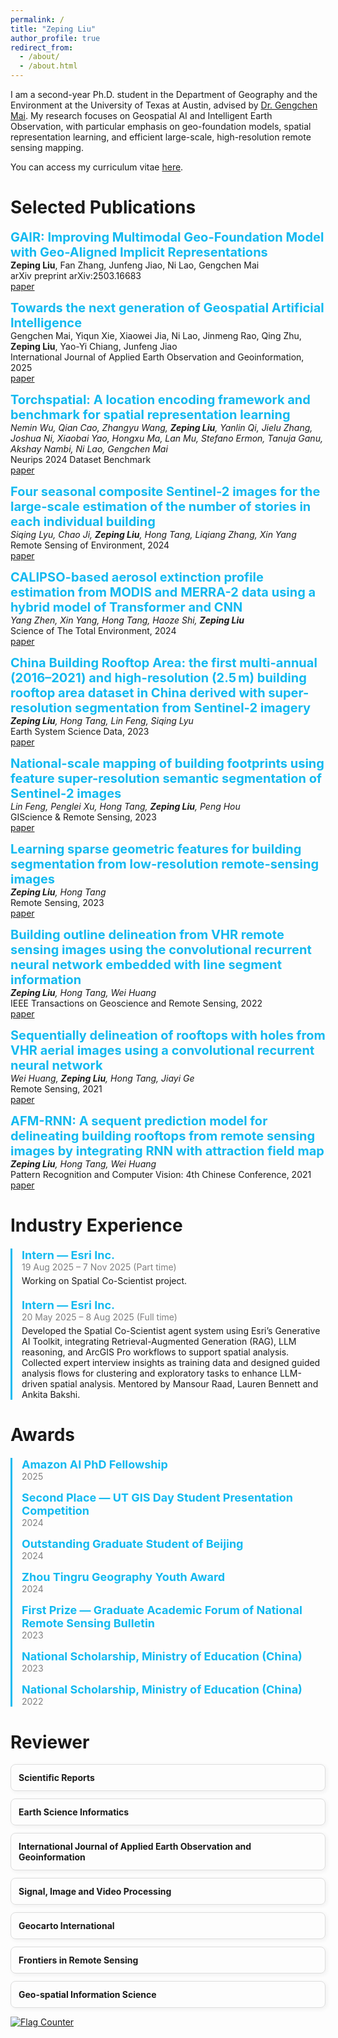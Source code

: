 ```yaml
---
permalink: /
title: "Zeping Liu"
author_profile: true
redirect_from: 
  - /about/
  - /about.html
---
```


I am a second-year Ph.D. student in the Department of Geography and the Environment at the University of Texas at Austin, advised by [Dr. Gengchen Mai](https://gengchenmai.github.io/). My research focuses on Geospatial AI and Intelligent Earth Observation, with particular emphasis on geo-foundation models, spatial representation learning, and efficient large-scale, high-resolution remote sensing mapping.

You can access my curriculum vitae [here](https://drive.google.com/file/d/1eQzVQG8wziwlJqVxce35biLFio1SaKTJ/view?usp=sharing).

Selected Publications
======
<span style="color: #13baf0; font-size: 20px;"><b>GAIR: Improving Multimodal Geo-Foundation Model with Geo-Aligned Implicit Representations</b></span>  
**Zeping Liu**, Fan Zhang, Junfeng Jiao, Ni Lao, Gengchen Mai  
arXiv preprint arXiv:2503.16683  
[paper](https://arxiv.org/abs/2503.16683)

<span style="color: #13baf0; font-size: 20px;"><b>Towards the next generation of Geospatial Artificial Intelligence</b></span>  
Gengchen Mai, Yiqun Xie, Xiaowei Jia, Ni Lao, Jinmeng Rao, Qing Zhu, **Zeping Liu**, Yao-Yi Chiang, Junfeng Jiao  
International Journal of Applied Earth Observation and Geoinformation, 2025  
[paper](https://www.sciencedirect.com/science/article/pii/S1569843225000159)

<span style="color: #13baf0; font-size: 20px;"><b>Torchspatial: A location encoding framework and benchmark for spatial representation learning</b></span>  
_Nemin Wu, Qian Cao, Zhangyu Wang, **Zeping Liu**, Yanlin Qi, Jielu Zhang, Joshua Ni, Xiaobai Yao, Hongxu Ma, Lan Mu, Stefano Ermon, Tanuja Ganu, Akshay Nambi, Ni Lao, Gengchen Mai_  
Neurips 2024 Dataset Benchmark  
[paper](https://arxiv.org/abs/2406.15658)

<span style="color: #13baf0; font-size: 20px;"><b>Four seasonal composite Sentinel-2 images for the large-scale estimation of the number of stories in each individual building</b></span>  
_Siqing Lyu, Chao Ji, **Zeping Liu**, Hong Tang, Liqiang Zhang, Xin Yang_  
Remote Sensing of Environment, 2024  
[paper](https://www.sciencedirect.com/science/article/pii/S0034425724000282)

<span style="color: #13baf0; font-size: 20px;"><b>CALIPSO-based aerosol extinction profile estimation from MODIS and MERRA-2 data using a hybrid model of Transformer and CNN
</b></span>  
_Yang Zhen, Xin Yang, Hong Tang, Haoze Shi, **Zeping Liu**_  
Science of The Total Environment, 2024  
[paper](https://www.sciencedirect.com/science/article/pii/S0048969724065793)

<span style="color: #13baf0; font-size: 20px;"><b>China Building Rooftop Area: the first multi-annual (2016–2021) and high-resolution (2.5 m) building rooftop area dataset in China derived with super-resolution segmentation from Sentinel-2 imagery</b></span>  
_**Zeping Liu**, Hong Tang, Lin Feng, Siqing Lyu_  
Earth System Science Data, 2023  
[paper](https://essd.copernicus.org/articles/15/3547/2023/essd-15-3547-2023.html)

<span style="color: #13baf0; font-size: 20px;"><b>National-scale mapping of building footprints using feature super-resolution semantic segmentation of Sentinel-2 images</b></span>  
_Lin Feng, Penglei Xu, Hong Tang, **Zeping Liu**, Peng Hou_  
GIScience & Remote Sensing, 2023  
[paper](https://www.tandfonline.com/doi/pdf/10.1080/15481603.2023.2196154)

<span style="color: #13baf0; font-size: 20px;"><b>Learning sparse geometric features for building segmentation from low-resolution remote-sensing images</b></span>  
_**Zeping Liu**, Hong Tang_  
Remote Sensing, 2023  
[paper](https://www.mdpi.com/2072-4292/15/7/1741)

<span style="color: #13baf0; font-size: 20px;"><b>Building outline delineation from VHR remote sensing images using the convolutional recurrent neural network embedded with line segment information</b></span>  
_**Zeping Liu**, Hong Tang, Wei Huang_  
IEEE Transactions on Geoscience and Remote Sensing, 2022  
[paper](https://drive.google.com/file/d/1cV8hM7Ad_OOYLTwzjnpCml9QWrWJZeVn/view)

<span style="color: #13baf0; font-size: 20px;"><b>Sequentially delineation of rooftops with holes from VHR aerial images using a convolutional recurrent neural network</b></span>  
_Wei Huang, **Zeping Liu**, Hong Tang, Jiayi Ge_  
Remote Sensing, 2021  
[paper](https://drive.google.com/file/d/1cV8hM7Ad_OOYLTwzjnpCml9QWrWJZeVn/view)

<span style="color: #13baf0; font-size: 20px;"><b>AFM-RNN: A sequent prediction model for delineating building rooftops from remote sensing images by integrating RNN with attraction field map</b></span>  
_**Zeping Liu**, Hong Tang, Wei Huang_  
Pattern Recognition and Computer Vision: 4th Chinese Conference, 2021  
[paper](https://link.springer.com/chapter/10.1007/978-3-030-88007-1_39)

Industry Experience
======

<div style="border-left: 3px solid #13baf0; padding-left: 15px; margin-top: 20px;">

  <div style="margin-bottom: 20px;">
    <span style="font-size: 18px; color: #13baf0;"><b>Intern — Esri Inc.</b></span> <br>
    <span style="color: gray;">19 Aug 2025 – 7 Nov 2025 (Part time) </span> <br>
    <p style="margin-top: 5px;">
        Working on Spatial Co-Scientist project.
    </p>
  </div>

  <div style="margin-bottom: 20px;">
    <span style="font-size: 18px; color: #13baf0;"><b>Intern — Esri Inc.</b></span> <br>
    <span style="color: gray;">20 May 2025 – 8 Aug 2025 (Full time) </span> <br>
    <p style="margin-top: 5px;">
      Developed the Spatial Co-Scientist agent system using Esri’s Generative AI Toolkit, integrating Retrieval-Augmented Generation (RAG), LLM reasoning, and ArcGIS Pro workflows to support spatial analysis. 
Collected expert interview insights as training data and designed guided analysis flows for clustering and exploratory tasks to enhance LLM-driven spatial analysis. Mentored by Mansour Raad, Lauren Bennett and Ankita Bakshi.
  </div>

</div>


Awards
======

<div style="border-left: 3px solid #13baf0; padding-left: 15px; margin-top: 20px;">

  <div style="margin-bottom: 15px;">
    <span style="font-size: 18px; color: #13baf0;"><b>Amazon AI PhD Fellowship</b></span><br>
    <span style="color: gray;">2025</span>
  </div>

  <div style="margin-bottom: 15px;">
    <span style="font-size: 18px; color: #13baf0;"><b>Second Place — UT GIS Day Student Presentation Competition</b></span><br>
    <span style="color: gray;">2024</span>
  </div>

  <div style="margin-bottom: 15px;">
    <span style="font-size: 18px; color: #13baf0;"><b>Outstanding Graduate Student of Beijing</b></span><br>
    <span style="color: gray;">2024</span>
  </div>

  <div style="margin-bottom: 15px;">
    <span style="font-size: 18px; color: #13baf0;"><b>Zhou Tingru Geography Youth Award</b></span><br>
    <span style="color: gray;">2024</span>
  </div>

  <div style="margin-bottom: 15px;">
    <span style="font-size: 18px; color: #13baf0;"><b>First Prize — Graduate Academic Forum of National Remote Sensing Bulletin</b></span><br>
    <span style="color: gray;">2023</span>
  </div>

  <div style="margin-bottom: 15px;">
    <span style="font-size: 18px; color: #13baf0;"><b>National Scholarship, Ministry of Education (China)</b></span><br>
    <span style="color: gray;">2023</span>
  </div>

  <div style="margin-bottom: 15px;">
    <span style="font-size: 18px; color: #13baf0;"><b>National Scholarship, Ministry of Education (China)</b></span><br>
    <span style="color: gray;">2022</span>
  </div>

</div>



Reviewer
======

<div style="display: flex; flex-wrap: wrap; gap: 12px; margin-top: 15px;">

  <div style="flex: 1 1 45%; border: 1px solid #ddd; border-radius: 8px; padding: 12px; box-shadow: 2px 2px 6px #f0f0f0;">
    <b>Scientific Reports</b>
  </div>

  <div style="flex: 1 1 45%; border: 1px solid #ddd; border-radius: 8px; padding: 12px; box-shadow: 2px 2px 6px #f0f0f0;">
    <b>Earth Science Informatics</b>
  </div>

  <div style="flex: 1 1 45%; border: 1px solid #ddd; border-radius: 8px; padding: 12px; box-shadow: 2px 2px 6px #f0f0f0;">
    <b>International Journal of Applied Earth Observation and Geoinformation</b>
  </div>

  <div style="flex: 1 1 45%; border: 1px solid #ddd; border-radius: 8px; padding: 12px; box-shadow: 2px 2px 6px #f0f0f0;">
    <b>Signal, Image and Video Processing</b>
  </div>

  <div style="flex: 1 1 45%; border: 1px solid #ddd; border-radius: 8px; padding: 12px; box-shadow: 2px 2px 6px #f0f0f0;">
    <b>Geocarto International</b>
  </div>

  <div style="flex: 1 1 45%; border: 1px solid #ddd; border-radius: 8px; padding: 12px; box-shadow: 2px 2px 6px #f0f0f0;">
    <b>Frontiers in Remote Sensing</b>
  </div>

  <div style="flex: 1 1 45%; border: 1px solid #ddd; border-radius: 8px; padding: 12px; box-shadow: 2px 2px 6px #f0f0f0;">
    <b>Geo-spatial Information Science</b>
  </div>

</div>


<a href="https://info.flagcounter.com/JzHz"><img src="https://s01.flagcounter.com/map/JzHz/size_m/txt_000000/border_CCCCCC/pageviews_0/viewers_0/flags_0/" alt="Flag Counter" border="0"></a>





